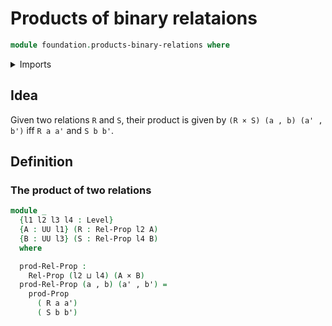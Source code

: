 # Products of binary relataions

```agda
module foundation.products-binary-relations where
```

<details><summary>Imports</summary>

```agda
open import foundation.binary-relations
open import foundation.dependent-pair-types
open import foundation.universe-levels

open import foundation-core.cartesian-product-types
open import foundation-core.propositions
```

</details>

## Idea

Given two relations `R` and `S`, their product is given by
`(R × S) (a , b) (a' , b')` iff `R a a'` and `S b b'`.

## Definition

### The product of two relations

```agda
module _
  {l1 l2 l3 l4 : Level}
  {A : UU l1} (R : Rel-Prop l2 A)
  {B : UU l3} (S : Rel-Prop l4 B)
  where

  prod-Rel-Prop :
    Rel-Prop (l2 ⊔ l4) (A × B)
  prod-Rel-Prop (a , b) (a' , b') =
    prod-Prop
      ( R a a')
      ( S b b')
```

